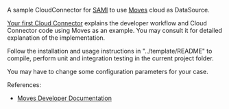 A sample CloudConnector for [SAMI](https://www.samsungsami.io/) to use [Moves](https://moves-app.com/) cloud as DataSource.

[Your first Cloud Connector](https://developer.samsungsami.io/sami/demos-tools/your-first-cloud-connector.html) explains the developer workflow and Cloud Connector code using Moves as an example. You may consult it for detailed explanation of the implementation.

Follow the installation and usage instructions in "../template/README" to compile, perform unit and integration testing in the current project folder.

You may have to change some configuration parameters for your case. 

References:

* [Moves Developer Documentation](https://dev.moves-app.com/docs/overview)
